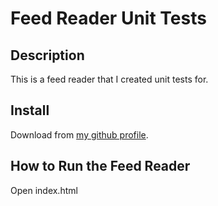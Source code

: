 # Feed Reader Unit Tests

## Description

This is a feed reader that I created unit tests for.

## Install

Download from [my github profile](https://github.com/brianalbin3/frontend-nanodegree-feedreader).

## How to Run the Feed Reader

Open index.html
